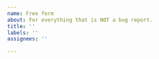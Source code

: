 ```yaml
---
name: Free form
about: For everything that is NOT a bug report.
title: ''
labels: ''
assignees: ''

---
```




